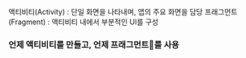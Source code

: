 
액티비티(Activity) : 단일 화면을 나타내며, 앱의 주요 화면을 담당 
프래그먼트(Fragment) : 액티비티 내에서 부분적인 UI를 구성


### 언제 액티비티를 만들고, 언제 프래그먼트를 사용